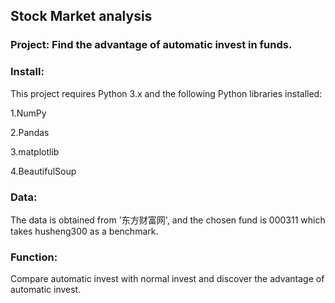 ## Stock Market analysis

### Project: Find the advantage of automatic invest in funds.

### Install:

This project requires Python 3.x and the following Python libraries installed:

1.NumPy

2.Pandas

3.matplotlib

4.BeautifulSoup

### Data:

The data is obtained from '东方财富网', and the chosen fund is 000311 which takes husheng300 as a benchmark.

### Function:

Compare automatic invest with normal invest and discover the advantage of automatic invest.
